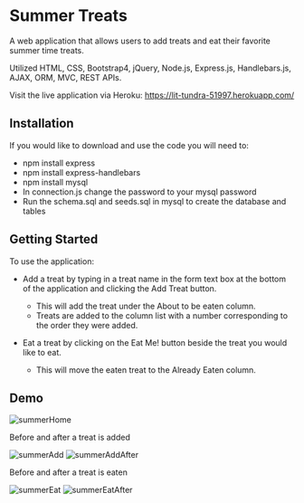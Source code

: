 # Summer Treats 
A web application that allows users to add treats and eat their favorite summer time treats. 

Utilized HTML, CSS, Bootstrap4, jQuery, Node.js, Express.js, Handlebars.js, AJAX, ORM, MVC, REST APIs.

Visit the live application via Heroku: https://lit-tundra-51997.herokuapp.com/

## Installation
If you would like to download and use the code you will need to:
* npm install express
* npm install express-handlebars
* npm install mysql
* In connection.js change the password to your mysql password
* Run the schema.sql and seeds.sql in mysql to create the database and tables

## Getting Started 
To use the application:
* Add a treat by typing in a treat name in the form text box at the bottom of the application and clicking the Add Treat button.
  * This will add the treat under the About to be eaten column.
  * Treats are added to the column list with a number corresponding to the order they were added.
  
* Eat a treat by clicking on the Eat Me! button beside the treat you would like to eat.
  * This will move the eaten treat to the Already Eaten column.
  
## Demo
![summerHome](https://user-images.githubusercontent.com/46547100/57962948-9725df00-78eb-11e9-9968-439ba513b6dd.PNG)

Before and after a treat is added

![summerAdd](https://user-images.githubusercontent.com/46547100/57962944-9725df00-78eb-11e9-924e-6053b52d72b6.PNG)
![summerAddAfter](https://user-images.githubusercontent.com/46547100/57962945-9725df00-78eb-11e9-8c7e-57568dfdf696.PNG)

Before and after a treat is eaten

![summerEat](https://user-images.githubusercontent.com/46547100/57962946-9725df00-78eb-11e9-8222-da84f5705396.PNG)
![summerEatAfter](https://user-images.githubusercontent.com/46547100/57962947-9725df00-78eb-11e9-8260-5a89ae564dcf.PNG)
